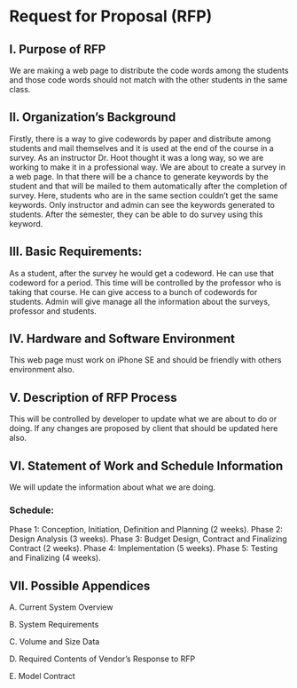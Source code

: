 # Request for Proposal (RFP)

## I.	Purpose of RFP
We are making a web page to distribute the code words among the students and those code words should not match with the other students in the same class.

## II.	Organization’s Background
Firstly, there is a way to give codewords by paper and distribute among students and mail themselves and it is used at the end of the course in a survey. As an instructor Dr. Hoot thought it was a long way, so we are working to make it in a professional way. We are about to create a survey in a web page. In that there will be a chance to generate keywords by the student and that will be mailed to them automatically after the completion of survey. Here, students who are in the same section couldn’t get the same keywords. Only instructor and admin can see the keywords generated to students. After the semester, they can be able to do survey using this keyword.

## III.	Basic Requirements:
As a student, after the survey he would get a codeword. He can use that codeword for a period. This time will be controlled by the professor who is taking that course. He can give access to a bunch of codewords for students. Admin will give manage all the information about the surveys, professor and students.

## IV.	Hardware and Software Environment
This web page must work on iPhone SE and should be friendly with others environment also.

## V.	Description of RFP Process
This will be controlled by developer to update what we are about to do or doing. If any changes are proposed by client that should be updated here also.

## VI.	Statement of Work and Schedule Information
We will update the information about what we are doing.

### Schedule: 
Phase 1: Conception, Initiation, Definition and Planning (2 weeks).
Phase 2: Design Analysis (3 weeks).
Phase 3: Budget Design, Contract and Finalizing Contract (2 weeks).
Phase 4: Implementation (5 weeks).
Phase 5: Testing and Finalizing (4 weeks).

## VII.	Possible Appendices
A.	Current System Overview

B.	System Requirements

C.	Volume and Size Data

D.	Required Contents of Vendor’s Response to RFP

E.	Model Contract
